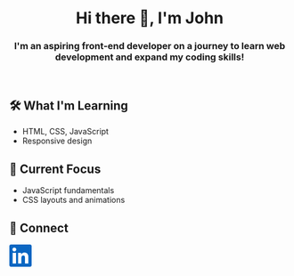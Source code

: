 <h1 align="center">Hi there 👋, I'm John</h1>
<h3 align="center">I'm an aspiring front-end developer on a journey to learn web development and expand my coding skills!</h3>

<br />

## 🛠️ What I'm Learning
- HTML, CSS, JavaScript
- Responsive design

## 🚀 Current Focus
- JavaScript fundamentals
- CSS layouts and animations

## 🤝 Connect
<p align="left">
  <a href="mailto:jm.trinidad199@gmail.com">
    
  </a>
  
  <a href="https://www.linkedin.com/in/john-michael-trinidad-8b689a303/" target="_blank" alt="LinkedIn">
    <img src="/images/icons/linkedin.svg" alt="LinkedIn-Icon" height="40">
  </a> 
</p>
